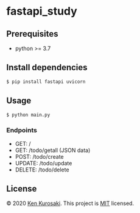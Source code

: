 # fastapi_study

## Prerequisites

- python >= 3.7

## Install dependencies

``` bash
$ pip install fastapi uvicorn
```

## Usage

``` bash
$ python main.py
```
### Endpoints

- GET: /
- GET: /todo/getall (JSON data)
- POST: /todo/create
- UPDATE: /todo/update
- DELETE: /todo/delete

## License

&copy; 2020 [Ken Kurosaki](https://github.com/kenqlo).
This project is [MIT](https://github.com/kenqlo/csv2tblpdf/blob/master/LICENSE) licensed.
